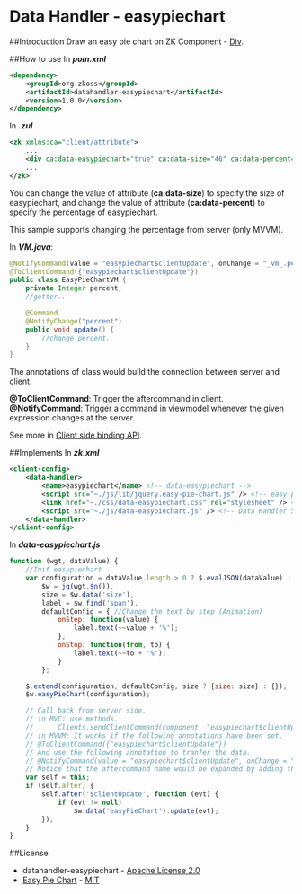 # Data Handler - easypiechart

##Introduction
Draw an easy pie chart on ZK Component -  [Div](http://books.zkoss.org/wiki/ZK_Component_Reference/Containers/Div).

##How to use
In ***pom.xml***
```xml
<dependency>
    <groupId>org.zkoss</groupId>
    <artifactId>datahandler-easypiechart</artifactId>
    <version>1.0.0</version>
</dependency>
```

In ***.zul***
```xml
<zk xmlns:ca="client/attribute">
    ...
    <div ca:data-easypiechart="true" ca:data-size="46" ca:data-percent="73">73%</div>
    ...
</zk>
```
You can change the value of attribute (**ca:data-size**) to specify the size of easypiechart, and change the value of attribute (**ca:data-percent**) to specify the percentage of easypiechart.

This sample supports changing the percentage from server (only MVVM).

In ***VM.java***:

```java
@NotifyCommand(value = "easypiechart$clientUpdate", onChange = "_vm_.percent")
@ToClientCommand({"easypiechart$clientUpdate"})
public class EasyPieChartVM {
    private Integer percent;
    //getter..

    @Command
    @NotifyChange("percent")
    public void update() {
        //change percent.
    }
}

```
The annotations of class would build the connection between server and client.

**@ToClientCommand**: Trigger the aftercommand in client.  
**@NotifyCommand**: Trigger a command in viewmodel whenever the given expression changes at the server.

See more in [Client side binding API](http://books.zkoss.org/zk-mvvm-book/8.0/data_binding/client_binding_api.html).

##Implements
In ***zk.xml***
```xml
<client-config>
	<data-handler>
		<name>easypiechart</name> <!-- data-easypiechart -->
		<script src="~./js/lib/jquery.easy-pie-chart.js" /> <!-- easy-pie-chart Library -->
        <link href="~./css/data-easypiechart.css" rel="stylesheet" /> <!-- easy-pie-chart css -->
        <script src="~./js/data-easypiechart.js" /> <!-- Data Handler Script -->
	</data-handler>
</client-config>
```
In ***data-easypiechart.js***

```javascript
function (wgt, dataValue) {
	//Init easypiechart
	var configuration = dataValue.length > 0 ? $.evalJSON(dataValue) : {},
		$w = jq(wgt.$n()),
		size = $w.data('size'),
		label = $w.find('span'),
		defaultConfig = { //Change the text by step (Animation)
			onStep: function(value) {
				label.text(~~value + '%');
			},
			onStop: function(from, to) {
				label.text(~~to + '%');
			}
		};

	$.extend(configuration, defaultConfig, size ? {size: size} : {});
	$w.easyPieChart(configuration);

	// Call back from server side.
	// in MVC: use methods.
	// 		Clients.sendClientCommand(component, "easypiechart$clientUpdate", data);
	// in MVVM: It works if the following annotations have been set.
	// @ToClientCommand({"easypiechart$clientUpdate"})
	// And use the following annotation to tranfer the data.
	// @NotifyCommand(value = "easypiechart$clientUpdate", onChange = "_vm_.percent").
	// Notice that the aftercommand name would be expanded by adding the prefix "easypiechart" automatically.
	var self = this;
	if (self.after) {
		self.after('$clientUpdate', function (evt) {
			if (evt != null)
				$w.data('easyPieChart').update(evt);
		});
	}
}
```
##License
* datahandler-easypiechart - [Apache License 2.0](http://www.apache.org/licenses/LICENSE-2.0)
* [Easy Pie Chart](http://rendro.github.io/easy-pie-chart/) - [MIT](https://github.com/rendro/easy-pie-chart)

